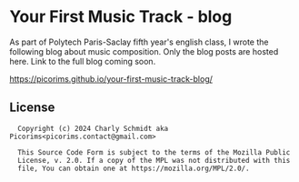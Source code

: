 # Your First Music Track - blog

As part of Polytech Paris-Saclay fifth year's english class, I wrote the following blog about music composition. Only the blog posts are hosted here. Link to the full blog coming soon.

https://picorims.github.io/your-first-music-track-blog/

## License

```
  Copyright (c) 2024 Charly Schmidt aka Picorims<picorims.contact@gmail.com>

  This Source Code Form is subject to the terms of the Mozilla Public
  License, v. 2.0. If a copy of the MPL was not distributed with this
  file, You can obtain one at https://mozilla.org/MPL/2.0/.
```